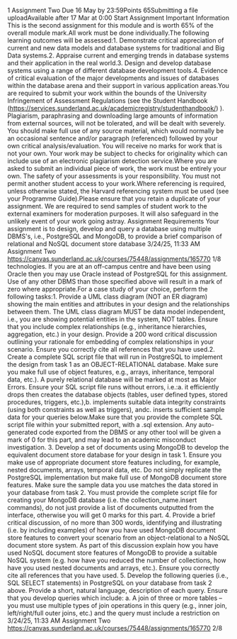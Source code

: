 
1
Assignment Two
Due 16 May by 23:59Points 65Submitting a file uploadAvailable after 17 Mar at 0:00
Start Assignment
Important Information
This is the second assignment for this module and is worth 65% of the overall module mark.All work must be done individually.The following learning outcomes will be assessed:1. Demonstrate critical appreciation of current and new data models and database systems for
traditional and Big Data systems.2. Appraise current and emerging trends in database systems and their application in the real world.3. Design and develop database systems using a range of different database development tools.4. Evidence of critical evaluation of the major developments and issues of databases within the
database arena and their support in various application areas.You are required to submit your work within the bounds of the University Infringement of Assessment
Regulations (see the Student Handbook
(https://services.sunderland.ac.uk/academicregistry/studenthandbook/) ).  Plagiarism, paraphrasing and
downloading large amounts of information from external sources, will not be tolerated, and will be dealt
with severely.  You should make full use of any source material, which would normally be an occasional
sentence and/or paragraph (referenced) followed by your own critical analysis/evaluation.  You will
receive no marks for work that is not your own. Your work may be subject to checks for originality which
can include use of an electronic plagiarism detection service.Where you are asked to submit an individual piece of work, the work must be entirely your own.  The
safety of your assessments is your responsibility.  You must not permit another student access to your
work.Where referencing is required, unless otherwise stated, the Harvard referencing system must be used
(see your Programme Guide).Please ensure that you retain a duplicate of your assignment.  We are required to send samples of
student work to the external examiners for moderation purposes.  It will also safeguard in the unlikely
event of your work going astray.
Assignment Requirements
Your assignment is to design, develop and query a database using multiple DBMS's, i.e., PostgreSQL
and MongoDB, to provide a brief comparison of relational and NoSQL document store database
3/24/25, 11:33 AM Assignment Two
https://canvas.sunderland.ac.uk/courses/75448/assignments/165770 1/8
technologies. 
If you are at an off-campus centre and have been using Oracle then you may use Oracle instead of
PostgreSQL for this assignment.
Use of any other DBMS than those specified above will result in a mark of zero where appropriate.For a case study of your choice, perform the following tasks:1. Provide a UML class diagram (NOT an ER diagram) showing the main entities and attributes in your
design and the relationships between them. The UML class diagram MUST be data model
independent, i.e., you are showing potential entities in the system, NOT tables.  Ensure that you
include complex relationships (e.g., inheritance hierarchies, aggregation, etc.) in your design.  Provide
a 200 word critical discussion outlining your rationale for embedding of complex relationships in your
scenario.  Ensure you correctly cite all references that you have used.2. Create a complete SQL script file that will run in PostgreSQL to implement the design from task 1 as
an OBJECT-RELATIONAL database.  Make sure you make full use of object features, e.g., arrays,
inheritance, temporal data, etc.).  A purely relational database will be marked at most as Major Errors. Ensure your SQL script file runs without errors, i.e.:a. it efficiently drops then creates the database objects (tables, user defined types, stored
procedures, triggers, etc.),b. implements suitable data integrity constraints (using both constraints as well as triggers), andc. inserts sufficient sample data for your queries below.Make sure that you provide the complete SQL script file within your submitted report, with a .sql
extension.  Any auto-generated code exported from the DBMS or any other tool will be given a mark
of 0 for this part, and may lead to an academic misconduct investigation. 3. Develop a set of documents using MongoDB to develop the equivalent document store database for
your design in task 1.  Ensure you make use of appropriate document store features including, for
example, nested documents, arrays, temporal data, etc.  Do not simply replicate the PostgreSQL
implementation but make full use of MongoDB document store features.  Make sure the sample
data you use matches the data stored in your database from task 2.  You must provide the complete
script file for creating your MongoDB database (i.e. the collection_name.insert commands), do not just
provide a list of documents outputted from the interface, otherwise you will get 0 marks for this part. 4. Provide a brief critical discussion, of no more than 300 words, identifying and illustrating (i.e. by
including examples) of how you have used MongoDB document store features to convert your
scenario from an object-relational to a NoSQL document store system.  As part of this discussion
explain how you have used NoSQL document store features of MongoDB to provide a suitable NoSQL
system (e.g. how have you reduced the number of collections, how have you used nested documents
and arrays, etc.).  Ensure you correctly cite all references that you have used.
5. Develop the following queries (i.e., SQL SELECT statements) in PostgreSQL on your database from
task 2 above. Provide a short, natural language, description of each query.  Ensure that you develop
queries which include:
a. A join of three or more tables – you must use multiple types of join operations in this
query (e.g., inner join, left/right/full outer joins, etc.) and the query must include a restriction on
3/24/25, 11:33 AM Assignment Two
https://canvas.sunderland.ac.uk/courses/75448/assignments/165770 2/8
